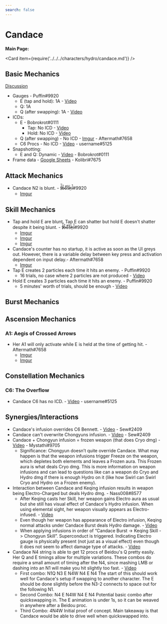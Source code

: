 ```yaml
---
search: false
---
```


# Candace

**Main Page:**

<Card item={require('../../../characters/hydro/candace.md')} />

## Basic Mechanics

[Discussion](https://tickets.deeznuts.moe/transcripts/candace-basic-mechanics-1024513911459946547)

* Gauges - Puffin\#9920
  * E (tap and hold): 1A - [Video](https://www.youtube.com/watch?v=hvcrj4nT-s0)
  * Q: 1A
  * Q (after swapping): 1A - [Video](https://www.youtube.com/watch?v=pfCoUt4Glto)
* ICDs:
  * E - Bobrokrot\#0111
    * Tap: No ICD - [Video](https://youtu.be/aAAwH6Cu25U)
    * Hold: No ICD - [Video](https://youtu.be/jAHvEvGzy9M)
  * Q (after swapping) - No ICD - [Imgur](https://imgur.com/a/FFJ95Mr) - Aftermath\#7658
  * C6 Procs - No ICD - [Video](https://youtu.be/EZYZeAwipvQ) - username\#5125
* Snapshotting:
  * E and Q: Dynamic - [Video](https://youtu.be/st6K4RWTdWo) - Bobrokrot\#0111
* Frame data - [Google Sheets](https://docs.google.com/spreadsheets/d/1ZzXEM18EpmZcffzbVZNghpR7xrA39ypWwO1BTtiAQzc/edit?usp=sharing) - Kolibri\#7675

## Attack Mechanics

* Candace N2 is blunt. - f̸̒͂ỏ̶̂o̵͌̚s̶͊̏h̷̤̀ḯ̴̊\#9920
  * [Imgur](https://imgur.com/a/p491ecV)

## Skill Mechanics

* Tap and hold E are blunt. Tap E can shatter but hold E doesn't shatter despite it being blunt. - f̸̒͂ỏ̶̂o̵͌̚s̶͊̏h̷̤̀ḯ̴̊\#9920
  * [Imgur](https://imgur.com/a/CXxGhBq)
  * [Imgur](https://imgur.com/a/t2Wl7w0)
  * [Imgur](https://imgur.com/a/gW7sxZH)
* Candace's counter has no startup, it is active as soon as the UI greys out. However, there is a variable delay between key press and activation dependent on input delay.- Aftermath#7658
  * [Imgur](https://imgur.com/Xpn2eVs)
* Tap E creates 2 particles each time it hits an enemy. - Puffin\#9920
  * 16 trials, no case where 2 particles are not produced - [Video](https://youtu.be/8HMzZfMOZOc)
* Hold E creates 3 particles each time it hits an enemy. - Puffin\#9920
  * 5 minutes' worth of trials, should be enough - [Video](https://youtu.be/VUZTlHKVq64)

## Burst Mechanics

## Ascension Mechanics

### A1: Aegis of Crossed Arrows
* Her A1 will only activate while E is held at the time of getting hit. - Aftermath\#7658
  * [Imgur](https://imgur.com/viN0iTM)
  * [Imgur](https://imgur.com/IILpMea)

## Constellation Mechanics

### C6: The Overflow

* Candace C6 has no ICD. - [Video](https://youtu.be/EZYZeAwipvQ) - username\#5125

## Synergies/Interactions

* Candace's infusion overrides C6 Bennett. - [Video](https://www.youtube.com/watch?v=xXE9ZbcmfIo) - Sew\#2409
* Candace can't overwrite Chongyuns infusion. - [Video](https://www.youtube.com/watch?v=QjD49OckiVc) - Sew\#2409
* Candace + Chongyun infusion = frozen weapon (that does Cryo dmg) - [Video](https://youtu.be/N-ThOhYi6X8) - Mystathi#9705
  * Significance: Chongyun doesn’t quite override Candace. What may happen is that the weapon infusions trigger Freeze on the weapon, which depletes both elements and leaves a Frozen aura. This Frozen aura is what deals Cryo dmg. This is more information on weapon infusions and can lead to questions like can a weapon do Cryo and Hydro dmg if there is enough Hydro on it (like how Swirl can Swirl Cryo and Hydro on a Frozen enemy).
* Interaction between Candace and Keqing infusion results in weapon being Electro-Charged but deals Hydro dmg. - Nass008\#8577
  * After Keqing casts her Skill, her weapon gains Electro aura as usual but she still has visual effect of Candace's Hydro infusion.
When using elemental sight, her weapon visually appears as Electro-infused. - [Video](https://imgur.com/W0LdtNj)
  * Even though her weapon has appearance of Electro infusion, Keqing normal attacks under Candace Burst deals Hydro damage. - [Video](https://imgur.com/WTnZFQY)
  * When applying infusions in order of “Candace Burst -> Keqing Skill -> Chongyun Skill”. Superconduct is triggered. Indicating Electro gauge is physically present (not just as a visual effect) even though it does not seem to affect damage type of attacks. - [Video](https://imgur.com/hjHzlpY)
* Candace N4 string is able to get 12 procs of Beidou's Q pretty easily. Her Q and E timings allow for multiple variations. These combos do require a small amount of timing after the N4, since mashing LMB or dashing into an N1 will make you hit slightly too fast. - [Video](https://youtu.be/sGAyBp8IA5k)
  * First combo: N1Q N3 E N4W N4 E N4
The start of this should work well for Candace's setup if swapping to another character. The E should be done slightly before the N3-2 connects to space out for the following N1.
  * Second Combo: N4 E N4W N4 E N4
Potential basic combo after quickswapping in. The E animation is under 1s, so it can be weaved in anywhere after a Beidou proc.
  * Third Combo: 4N4W
Initial proof of concept. Main takeaway is that Candace would be able to drive well when quickswapped into.

